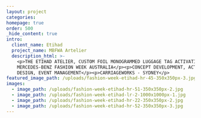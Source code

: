 ```yaml
---
layout: project
categories:
homepage: true
order: 500
_hide_content: true
intro:
  client_name: Etihad
  project_name: MBFWA Artelier
  description_html: >-
    <p>THE ETIHAD ATELIER, CUSTOM FOIL MONOGRAMMED LUGGAGE TAG ACTIVATION AT
    MERCEDES-BENZ FASHION WEEK AUSTRALIA</p><p>CONCEPT DEVELOPMENT, ACTIVATION
    DESIGN, EVENT MANAGEMENT</p><p>CARRIAGEWORKS - SYDNEY</p>
featured_image_path: /uploads/fashion-week-etihad-hr-45-350x350px-3.jpg
images:
  - image_path: /uploads/fashion-week-etihad-hr-51-350x350px-2.jpg
  - image_path: /uploads/fashion-week-etihad-lr-2-1000x1000px-1.jpg
  - image_path: /uploads/fashion-week-etihad-hr-22-350x350px-2.jpg
  - image_path: /uploads/fashion-week-etihad-hr-52-350x350px-3.jpg
---
```

